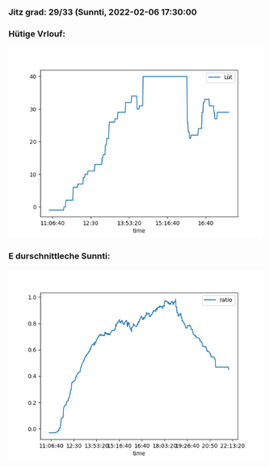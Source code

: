 ### Jitz grad: 29/33 (Sunnti, 2022-02-06 17:30:00

### Hütige Vrlouf:
![Graph](Today.png)

### E durschnittleche Sunnti:
![Graph](Sunnti.png)